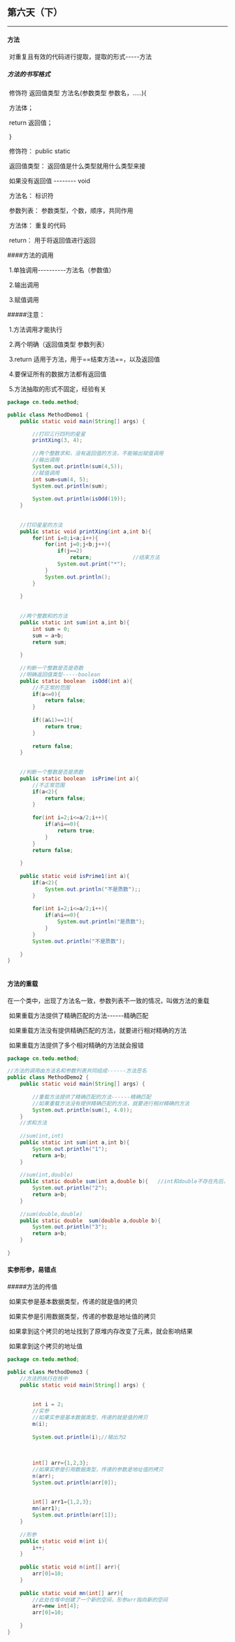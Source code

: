 ## 第六天（下）

----------

#### 方法

​		对重复且有效的代码进行提取，提取的形式-----方法



##### 方法的书写格式

​		修饰符	返回值类型	方法名(参数类型 参数名，…..){

​					方法体；

​					return 返回值；

​		}	



​		修饰符：			public static 

​		返回值类型：	返回值是什么类型就用什么类型来接

​								如果没有返回值	--------	void

​		方法名：		 标识符

​		参数列表：	参数类型，个数，顺序，共同作用

​		方法体：		重复的代码

​		return：		用于将返回值进行返回	





####方法的调用

​	1.单独调用----------方法名（参数值）

​	2.输出调用

​	3.赋值调用



#####注意：

​	1.方法调用才能执行

​	2.两个明确（返回值类型  参数列表）

​	3.return	适用于方法，用于==结束方法==，以及返回值

​	4.要保证所有的数据方法都有返回值

​	5.方法抽取的形式不固定，经验有关

``````java
package cn.tedu.method;

public class MethodDemo1 {
	public static void main(String[] args) {

		//打印三行四列的星星
		printXing(3, 4);
		
		//两个整数求和，没有返回值的方法，不能输出赋值调用
		//输出调用
		System.out.println(sum(4,5));
		//赋值调用
		int sum=sum(4, 5);
		System.out.println(sum);
		
		System.out.println(isOdd(19));
	}
	
	
	//打印星星的方法
	public static void printXing(int a,int b){
		for(int i=0;i<a;i++){
			for(int j=0;j<b;j++){
				if(j==2)	
					return;				//结束方法
				System.out.print("*");
			}
			System.out.println();
		}
		
	}
	
	
	//两个整数和的方法
	public static int sum(int a,int b){
		int sum = 0;
		sum = a+b;
		return sum;
		
	}
	
	//判断一个整数是否是奇数
	//明确返回值类型-----boolean 
	public static boolean  isOdd(int a){
		//不正常的范围
		if(a<=0){
			return false;
		}
		
		if((a&1)==1){
			return true;
		}
		
		return false;
	}
	
	
	//判断一个整数是否是质数
	public static boolean  isPrime(int a){
		//不正常范围
		if(a<2){
			return false;
		}
		
		for(int i=2;i<=a/2;i++){
			if(a%i==0){
				return true;
			}
		}
		return false;
		
	}
	
	public static void isPrime1(int a){
		if(a<2){
			System.out.println("不是质数");;
		}
		
		for(int i=2;i<=a/2;i++){
			if(a%i==0){
				System.out.println("是质数");
			}
		}
		System.out.println("不是质数");
		
	}
}



``````





#### 方法的重载

​		在一个类中，出现了方法名一致，参数列表不一致的情况，叫做方法的重载

​		如果重载方法提供了精确匹配的方法------精确匹配

​		如果重载方法没有提供精确匹配的方法，就要进行相对精确的方法

​		如果重载方法提供了多个相对精确的方法就会报错

`````java
package cn.tedu.method;

//方法的调用由方法名和参数列表共同组成------方法签名
public class MethodDemo2 {
	public static void main(String[] args) {
		
		//重载方法提供了精确匹配的方法------精确匹配
		//如果重载方法没有提供精确匹配的方法，就要进行相对精确的方法
		System.out.println(sum(1, 4.0));
	}
	//求和方法
	
	//sum(int,int)
	public static int sum(int a,int b){
		System.out.println("1");
		return a+b;
	}
	
	//sum(int,double)
	public static double sum(int a,double b){	//int和double不存在先后，所以不能再写sum（double a，int b）
		System.out.println("2");
		return a+b;
	}
	
	//sum(double,double)
	public static double  sum(double a,double b){
		System.out.println("3");
		return a+b;
	}
	
}

`````



#### 实参形参，易错点

#####方法的传值

​			如果实参是基本数据类型，传递的就是值的拷贝

​			如果实参是引用数据类型，传递的参数是地址值的拷贝

​			如果拿到这个拷贝的地址找到了原堆内存改变了元素，就会影响结果

​			如果拿到这个拷贝的地址值

````java
package cn.tedu.method;

public class MethodDemo3 {
	//方法的执行在栈中
	public static void main(String[] args) {
		
		
		int i = 2;
		//实参
		//如果实参是基本数据类型，传递的就是值的拷贝
		m(i);
		
		System.out.println(i);//输出为2
		
		
		
		int[] arr={1,2,3};
		//如果实参是引用数据类型，传递的参数是地址值的拷贝
		n(arr);
		System.out.println(arr[0]);
		
		
		int[] arr1={1,2,3};
		mn(arr1);
		System.out.println(arr[1]);
	}
	
	//形参
	public static void m(int i){
		i++;
	}
	
	public static void n(int[] arr){
		arr[0]=10;
	}
	
	public static void mn(int[] arr){
		//此处在堆中创建了一个新的空间，形参arr指向新的空间
		arr=new int[4];			
		arr[0]=10;
		
	}
}

````

